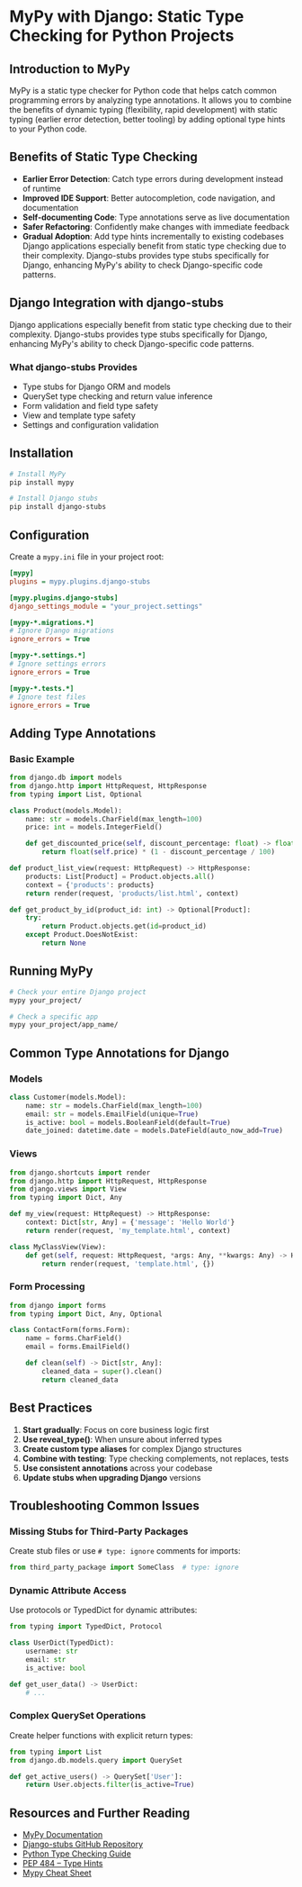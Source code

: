 # MyPy with Django: Static Type Checking for Python Projects

## Introduction to MyPy

MyPy is a static type checker for Python code that helps catch common programming
errors by analyzing type annotations. It allows you to combine the benefits of
dynamic typing (flexibility, rapid development) with static typing (earlier error
detection, better tooling) by adding optional type hints to your Python code.

## Benefits of Static Type Checking

- **Earlier Error Detection**: Catch type errors during development instead of runtime
- **Improved IDE Support**: Better autocompletion, code navigation, and documentation
- **Self-documenting Code**: Type annotations serve as live documentation
- **Safer Refactoring**: Confidently make changes with immediate feedback
- **Gradual Adoption**: Add type hints incrementally to existing codebases
  Django applications especially benefit from static type checking due to their
  complexity. Django-stubs provides type stubs specifically for Django, enhancing
  MyPy's ability to check Django-specific code patterns.

## Django Integration with django-stubs

Django applications especially benefit from static type checking due to their complexity. Django-stubs provides type stubs specifically for Django, enhancing MyPy's ability to check Django-specific code patterns.

### What django-stubs Provides

- Type stubs for Django ORM and models
- QuerySet type checking and return value inference
- Form validation and field type safety
- View and template type safety
- Settings and configuration validation

## Installation

```bash
# Install MyPy
pip install mypy

# Install Django stubs
pip install django-stubs
```

## Configuration

Create a `mypy.ini` file in your project root:

```ini
[mypy]
plugins = mypy.plugins.django-stubs

[mypy.plugins.django-stubs]
django_settings_module = "your_project.settings"

[mypy-*.migrations.*]
# Ignore Django migrations
ignore_errors = True

[mypy-*.settings.*]
# Ignore settings errors
ignore_errors = True

[mypy-*.tests.*]
# Ignore test files
ignore_errors = True
```

## Adding Type Annotations

### Basic Example

```python
from django.db import models
from django.http import HttpRequest, HttpResponse
from typing import List, Optional

class Product(models.Model):
    name: str = models.CharField(max_length=100)
    price: int = models.IntegerField()

    def get_discounted_price(self, discount_percentage: float) -> float:
        return float(self.price) * (1 - discount_percentage / 100)

def product_list_view(request: HttpRequest) -> HttpResponse:
    products: List[Product] = Product.objects.all()
    context = {'products': products}
    return render(request, 'products/list.html', context)

def get_product_by_id(product_id: int) -> Optional[Product]:
    try:
        return Product.objects.get(id=product_id)
    except Product.DoesNotExist:
        return None
```

## Running MyPy

```bash
# Check your entire Django project
mypy your_project/

# Check a specific app
mypy your_project/app_name/
```

## Common Type Annotations for Django

### Models

```python
class Customer(models.Model):
    name: str = models.CharField(max_length=100)
    email: str = models.EmailField(unique=True)
    is_active: bool = models.BooleanField(default=True)
    date_joined: datetime.date = models.DateField(auto_now_add=True)
```

### Views

```python
from django.shortcuts import render
from django.http import HttpRequest, HttpResponse
from django.views import View
from typing import Dict, Any

def my_view(request: HttpRequest) -> HttpResponse:
    context: Dict[str, Any] = {'message': 'Hello World'}
    return render(request, 'my_template.html', context)

class MyClassView(View):
    def get(self, request: HttpRequest, *args: Any, **kwargs: Any) -> HttpResponse:
        return render(request, 'template.html', {})
```

### Form Processing

```python
from django import forms
from typing import Dict, Any, Optional

class ContactForm(forms.Form):
    name = forms.CharField()
    email = forms.EmailField()

    def clean(self) -> Dict[str, Any]:
        cleaned_data = super().clean()
        return cleaned_data
```

## Best Practices

1. **Start gradually**: Focus on core business logic first
2. **Use reveal_type()**: When unsure about inferred types
3. **Create custom type aliases** for complex Django structures
4. **Combine with testing**: Type checking complements, not replaces, tests
5. **Use consistent annotations** across your codebase
6. **Update stubs when upgrading Django** versions

## Troubleshooting Common Issues

### Missing Stubs for Third-Party Packages

Create stub files or use `# type: ignore` comments for imports:

```python
from third_party_package import SomeClass  # type: ignore
```

### Dynamic Attribute Access

Use protocols or TypedDict for dynamic attributes:

```python
from typing import TypedDict, Protocol

class UserDict(TypedDict):
    username: str
    email: str
    is_active: bool

def get_user_data() -> UserDict:
    # ...
```

### Complex QuerySet Operations

Create helper functions with explicit return types:

```python
from typing import List
from django.db.models.query import QuerySet

def get_active_users() -> QuerySet['User']:
    return User.objects.filter(is_active=True)
```

## Resources and Further Reading

- [MyPy Documentation](https://mypy.readthedocs.io/en/stable/)
- [Django-stubs GitHub Repository](https://github.com/typeddjango/django-stubs)
- [Python Type Checking Guide](https://realpython.com/python-type-checking/)
- [PEP 484 – Type Hints](https://peps.python.org/pep-0484/)
- [Mypy Cheat Sheet](https://mypy.readthedocs.io/en/stable/cheat_sheet_py3.html)
